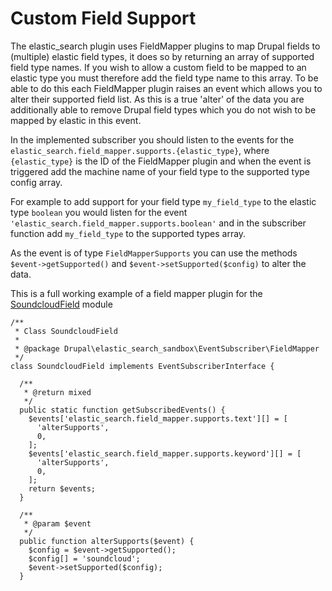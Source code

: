 # Custom Field Support

The elastic_search plugin uses FieldMapper plugins to map Drupal fields to (multiple) elastic field types, it does so by returning an array of supported field type names.
If you wish to allow a custom field to be mapped to an elastic type you must therefore add the field type name to this array.
To be able to do this each FieldMapper plugin raises an event which allows you to alter their supported field list.
As this is a true 'alter' of the data you are additionally able to remove Drupal field types which you do not wish to be mapped by elastic in this event.

In the implemented subscriber you should listen to the events for the `elastic_search.field_mapper.supports.{elastic_type}`,
where `{elastic_type}` is the ID of the FieldMapper plugin and when the event is triggered add the machine name of your field type to the supported type config array.

For example to add support for your field type `my_field_type` to the elastic type `boolean` you would listen for the event `'elastic_search.field_mapper.supports.boolean'`
and in the subscriber function add `my_field_type` to the supported types array.

As the event is of type `FieldMapperSupports` you can use the methods `$event->getSupported()` and `$event->setSupported($config)` to alter the data.

This is a full working example of a field mapper plugin for the [SoundcloudField](https://www.drupal.org/project/soundcloudfield) module
```
/**
 * Class SoundcloudField
 *
 * @package Drupal\elastic_search_sandbox\EventSubscriber\FieldMapper
 */
class SoundcloudField implements EventSubscriberInterface {

  /**
   * @return mixed
   */
  public static function getSubscribedEvents() {
    $events['elastic_search.field_mapper.supports.text'][] = [
      'alterSupports',
      0,
    ];
    $events['elastic_search.field_mapper.supports.keyword'][] = [
      'alterSupports',
      0,
    ];
    return $events;
  }

  /**
   * @param $event
   */
  public function alterSupports($event) {
    $config = $event->getSupported();
    $config[] = 'soundcloud';
    $event->setSupported($config);
  }
```
